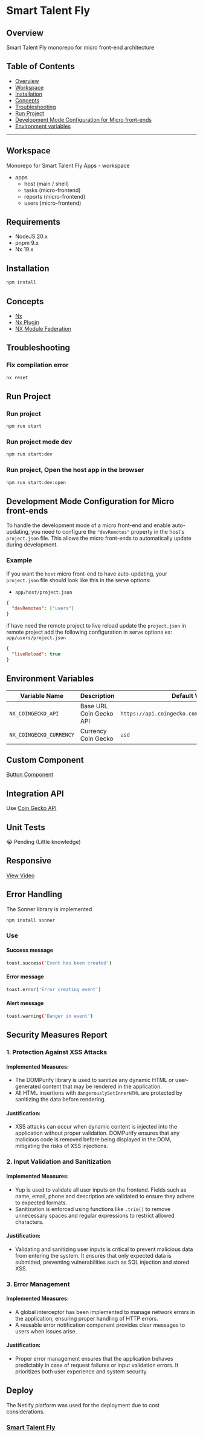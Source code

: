 # Smart Talent Fly

## Overview

Smart Talent Fly monorepo for micro front-end architecture

## Table of Contents

- [Overview](#overview)
- [Workspace](#workspace)
- [Installation](#installation)
- [Concepts](#concepts)
- [Troubleshooting](#troubleshooting)
- [Run Project](#run-project)
- [Development Mode Configuration for Micro front-ends](#development-mode-configuration-for-microfrontends)
- [Environment variables](#environment-variables)

---

## Workspace

Monorepo for Smart Talent Fly Apps - workspace

- apps
  - host (main / shell)
  - tasks (micro-frontend)
  - reports (micro-frontend)
  - users (micro-frontend)

## Requirements

- NodeJS 20.x
- pnpm 9.x
- Nx 19.x

## Installation

```bash
npm install
```

## Concepts

- [Nx](https://nx.dev/)
- [Nx Plugin](https://nx.dev/nx-plugin)
- [NX Module Federation](https://nx.dev/concepts/module-federation/module-federation-and-nx)

## Troubleshooting

### Fix compilation error

```bash
nx reset
```

## Run Project

### Run project

```bash
npm run start
```

### Run project mode dev

```bash
npm run start:dev
```

### Run project, Open the host app in the browser

```bash
npm run start:dev:open
```

## Development Mode Configuration for Micro front-ends

To handle the development mode of a micro front-end and enable auto-updating, you need to configure the `"devRemotes"` property in the host's `project.json` file. This allows the micro front-ends to automatically update during development.

### Example

If you want the `host` micro front-end to have auto-updating, your `project.json` file should look like this in the serve options:

- `app/host/project.json`

```json
{
  "devRemotes": ["users"]
}
```

if have need the remote project to live reload update the `project.json` in remote project add the following configuration in serve options
ex: `app/users/project.json`

```json
{
  "liveReload": true
}
```

## Environment Variables

| Variable Name           | Description             | Default Value                                    | Required |
| ----------------------- | ----------------------- | ------------------------------------------------ | -------- |
| `NX_COINGECKO_API`      | Base URL Coin Gecko API | `https://api.coingecko.com/api/v3/coins/markets` | Yes      |
| `NX_COINGECKO_CURRENCY` | Currency Coin Gecko     | `usd`                                            | Yes      |

## Custom Component

[Button Component](https://github.com/eldalo/st-fly/tree/master/packages/ui/src/button)

## Integration API

Use [Coin Gecko API](https://docs.coingecko.com/reference/introduction)

## Unit Tests

😭 Pending (Little knowledge)

## Responsive

[View Video](https://www.loom.com/share/0d9003c94dbc407488dd9a79785d1c6c?sid=9dcc0cec-8bab-4eed-89fd-7e6f0b529014)

## Error Handling

The Sonner library is implemented

```bash
npm install sonner
```

### Use

#### Success message

```bash
toast.success('Event has been created')
```

#### Error message

```bash
toast.error('Error creating event')
```

#### Alert message

```bash
toast.warning('Danger in event')
```

## Security Measures Report

### 1. Protection Against XSS Attacks

#### Implemented Measures:

- The DOMPurify library is used to sanitize any dynamic HTML or user-generated content that may be rendered in the application.
- All HTML insertions with `dangerouslySetInnerHTML` are protected by sanitizing the data before rendering.

#### Justification:

- XSS attacks can occur when dynamic content is injected into the application without proper validation. DOMPurify ensures that any malicious code is removed before being displayed in the DOM, mitigating the risks of XSS injections.

### 2. Input Validation and Sanitization

#### Implemented Measures:

- Yup is used to validate all user inputs on the frontend. Fields such as name, email, phone and description are validated to ensure they adhere to expected formats.
- Sanitization is enforced using functions like `.trim()` to remove unnecessary spaces and regular expressions to restrict allowed characters.

#### Justification:

- Validating and sanitizing user inputs is critical to prevent malicious data from entering the system. It ensures that only expected data is submitted, preventing vulnerabilities such as SQL injection and stored XSS.

### 3. Error Management

#### Implemented Measures:

- A global interceptor has been implemented to manage network errors in the application, ensuring proper handling of HTTP errors.
- A reusable error notification component provides clear messages to users when issues arise.

#### Justification:

- Proper error management ensures that the application behaves predictably in case of request failures or input validation errors. It prioritizes both user experience and system security.

## Deploy

The Netlify platform was used for the deployment due to cost considerations.​

### [Smart Talent Fly](https://st-fly.netlify.app/)
